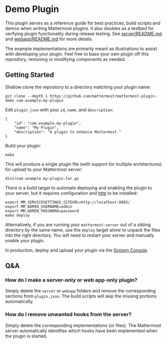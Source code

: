 # Demo Plugin

This plugin serves as a reference guide for best practices, build scripts and demos when writing Mattermost plugins. It also doubles as a testbed for verifying plugin functionality during release testing. See [server/README.md](server/README.md) and [webapp/README.md](webapp/README.md) for more details.

The example implementations are primarily meant as illustrations to assist with developing your plugin. Feel free to base your own plugin off this repository, removing or modifying components as needed.

## Getting Started
Shallow clone the repository to a directory matching your plugin name:
```
git clone --depth 1 https://github.com/mattermost/mattermost-plugin-demo com.example.my-plugin
```

Edit `plugin.json` with your `id`, `name`, and `description`:
```
{
    "id": "com.example.my-plugin",
    "name": "My Plugin",
    "description": "A plugin to enhance Mattermost."
}
```

Build your plugin:
```
make
```

This will produce a single plugin file (with support for multiple architectures) for upload to your Mattermost server:

```
dist/com.example.my-plugin.tar.gz
```

There is a build target to automate deploying and enabling the plugin to your server, but it requires configuration and [http](https://httpie.org/) to be installed:
```
export MM_SERVICESETTINGS_SITEURL=http://localhost:8065/
export MM_ADMIN_USERNAME=admin
export MM_ADMIN_PASSWORD=password
make deploy
```

Alternatively, if you are running your `mattermost-server` out of a sibling directory by the same name, use the `deploy` target alone to  unpack the files into the right directory. You will need to restart your server and manually enable your plugin.

In production, deploy and upload your plugin via the [System Console](https://about.mattermost.com/default-plugin-uploads).

## Q&A

### How do I make a server-only or web app-only plugin?

Simply delete the `server` or `webapp` folders and remove the corresponding sections from `plugin.json`. The build scripts will skip the missing portions automatically.

### How do I remove unwanted hooks from the server?

Simply delete the corresponding implementations (or files). The Mattermost server automatically
identifies which hooks have been implemented when the plugin is started.
